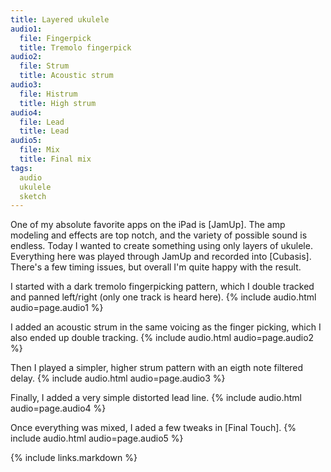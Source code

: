 ```yaml
---
title: Layered ukulele
audio1:
  file: Fingerpick
  title: Tremolo fingerpick
audio2:
  file: Strum
  title: Acoustic strum
audio3:
  file: Histrum
  title: High strum
audio4:
  file: Lead
  title: Lead
audio5:
  file: Mix
  title: Final mix
tags:
  audio
  ukulele
  sketch
---
```


One of my absolute favorite apps on the iPad is [JamUp]. The amp modeling and effects are top notch, and the variety of possible sound is endless. Today I wanted to create something using only layers of ukulele. Everything here was played through JamUp and recorded into [Cubasis]. There's a few timing issues, but overall I'm quite happy with the result.

I started with a dark tremolo fingerpicking pattern, which I double tracked and panned left/right (only one track is heard here).
{% include audio.html audio=page.audio1 %}

I added an acoustic strum in the same voicing as the finger picking, which I also ended up double tracking.
{% include audio.html audio=page.audio2 %}

Then I played a simpler, higher strum pattern with an eigth note filtered delay.
{% include audio.html audio=page.audio3 %}

Finally, I added a very simple distorted lead line.
{% include audio.html audio=page.audio4 %}

Once everything was mixed, I aded a few tweaks in [Final Touch].
{% include audio.html audio=page.audio5 %}


{% include links.markdown %}